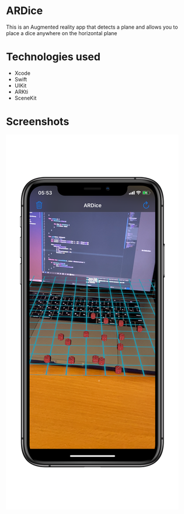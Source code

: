 # ARDice
This is an Augmented reality app that detects a plane and allows you to place a dice anywhere on the horizontal plane


# Technologies used
- Xcode
- Swift
- UIKit
- ARKti
- SceneKit


# Screenshots

![](Documentation/iphone11_1.png)



